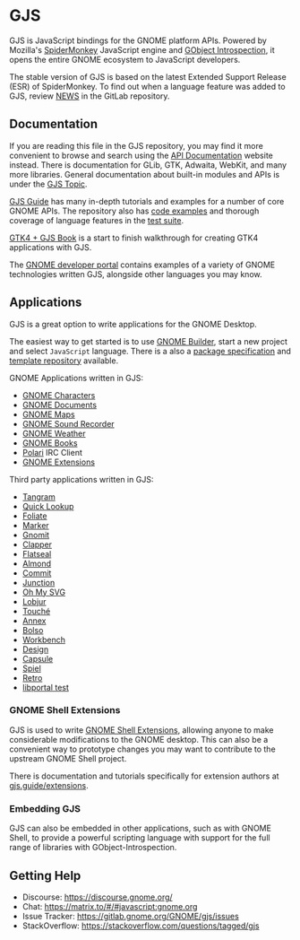 # GJS

GJS is JavaScript bindings for the GNOME platform APIs. Powered by
Mozilla's [SpiderMonkey][spidermonkey] JavaScript engine and
[GObject Introspection][gobject-introspection], it opens the entire GNOME
ecosystem to JavaScript developers.

The stable version of GJS is based on the latest Extended Support Release (ESR)
of SpiderMonkey. To find out when a language feature was added to GJS, review
[NEWS][gjs-news] in the GitLab repository.

[gobject-introspection]: https://gi.readthedocs.io
[spidermonkey]: https://spidermonkey.dev/
[gjs-news]: https://gitlab.gnome.org/GNOME/gjs/raw/HEAD/NEWS

## Documentation

If you are reading this file in the GJS repository, you may find it more
convenient to browse and search using the [API Documentation][gjs-docs] website
instead. There is documentation for GLib, GTK, Adwaita, WebKit, and many more
libraries. General documentation about built-in modules and APIs is under the
[GJS Topic](https://gjs-docs.gnome.org/gjs).

[GJS Guide][gjs-guide] has many in-depth tutorials and examples for a number of
core GNOME APIs. The repository also has [code examples][gjs-examples] and
thorough coverage of language features in the [test suite][gjs-tests].

[GTK4 + GJS Book](https://rmnvgr.gitlab.io/gtk4-gjs-book/) is a start to finish
walkthrough for creating GTK4 applications with GJS.

The [GNOME developer portal][gnome-developer] contains examples of a variety of
GNOME technologies written GJS, alongside other languages you may know.

[gjs-docs]: https://gjs-docs.gnome.org/
[gjs-examples]: https://gitlab.gnome.org/GNOME/gjs/tree/HEAD/examples
[gjs-tests]: https://gitlab.gnome.org/GNOME/gjs/blob/HEAD/installed-tests/js
[gjs-guide]: https://gjs.guide
[gtk4-book]: https://rmnvgr.gitlab.io/gtk4-gjs-book/
[gnome-developer]: https://developer.gnome.org/

## Applications

GJS is a great option to write applications for the GNOME Desktop.

The easiest way to get started is to use [GNOME Builder][gnome-builder], start a
new project and select `JavaScript` language. There is a also a
[package specification] and [template repository][template] available.

[gnome-builder]: https://apps.gnome.org/app/org.gnome.Builder/
[package specification]: https://gitlab.gnome.org/GNOME/gjs/-/blob/HEAD/doc/Package/Specification.md
[template]: https://github.com/gcampax/gtk-js-app

GNOME Applications written in GJS:

* [GNOME Characters](https://gitlab.gnome.org/GNOME/gnome-characters)
* [GNOME Documents](https://gitlab.gnome.org/GNOME/gnome-documents)
* [GNOME Maps](https://gitlab.gnome.org/GNOME/gnome-maps)
* [GNOME Sound Recorder](https://gitlab.gnome.org/GNOME/gnome-sound-recorder)
* [GNOME Weather](https://gitlab.gnome.org/GNOME/gnome-weather)
* [GNOME Books](https://gitlab.gnome.org/GNOME/gnome-books)
* [Polari](https://gitlab.gnome.org/GNOME/polari) IRC Client
* [GNOME Extensions](https://gitlab.gnome.org/GNOME/gnome-shell/-/tree/HEAD/subprojects/extensions-app)

Third party applications written in GJS:

* [Tangram](https://github.com/sonnyp/Tangram)
* [Quick Lookup](https://github.com/johnfactotum/quick-lookup)
* [Foliate](https://github.com/johnfactotum/foliate)
* [Marker](https://github.com/fabiocolacio/Marker)
* [Gnomit](https://github.com/small-tech/gnomit)
* [Clapper](https://github.com/Rafostar/clapper/)
* [Flatseal](https://github.com/tchx84/Flatseal)
* [Almond](https://github.com/stanford-oval/almond-gnome/)
* [Commit](https://github.com/sonnyp/commit/)
* [Junction](https://github.com/sonnyp/Junction)
* [Oh My SVG](https://github.com/sonnyp/OhMySVG)
* [Lobjur](https://github.com/ranfdev/Lobjur)
* [Touché](https://github.com/JoseExposito/touche)
* [Annex](https://github.com/andyholmes/annex)
* [Bolso](https://github.com/felipeborges/bolso)
* [Workbench](https://github.com/sonnyp/Workbench)
* [Design](https://github.com/dubstar-04/Design)
* [Capsule](https://gitlab.gnome.org/verdre/Capsule)
* [Spiel](https://gitlab.gnome.org/feaneron/spiel)
* [Retro](https://github.com/sonnyp/Retro)
* [libportal test](https://github.com/flatpak/libportal/tree/main/portal-test/gtk4)

### GNOME Shell Extensions

GJS is used to write [GNOME Shell Extensions](https://extensions.gnome.org),
allowing anyone to make considerable modifications to the GNOME desktop. This
can also be a convenient way to prototype changes you may want to contribute to
the upstream GNOME Shell project.

There is documentation and tutorials specifically for extension authors at
[gjs.guide/extensions](https://gjs.guide/extensions).

### Embedding GJS

GJS can also be embedded in other applications, such as with GNOME Shell, to
provide a powerful scripting language with support for the full range of
libraries with GObject-Introspection.

## Getting Help

* Discourse: https://discourse.gnome.org/
* Chat: https://matrix.to/#/#javascript:gnome.org
* Issue Tracker: https://gitlab.gnome.org/GNOME/gjs/issues
* StackOverflow: https://stackoverflow.com/questions/tagged/gjs

